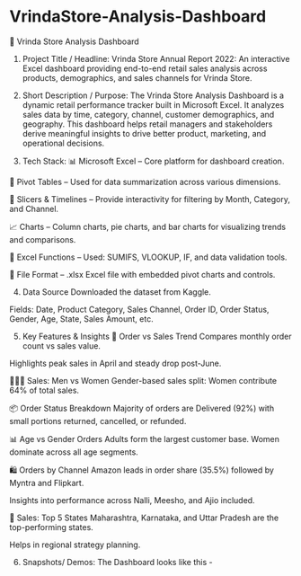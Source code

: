 # VrindaStore-Analysis-Dashboard
🛒 Vrinda Store Analysis Dashboard
1. Project Title / Headline:
Vrinda Store Annual Report 2022:
An interactive Excel dashboard providing end-to-end retail sales analysis across products, demographics, and sales channels for Vrinda Store.

2. Short Description / Purpose:
The Vrinda Store Analysis Dashboard is a dynamic retail performance tracker built in Microsoft Excel. It analyzes sales data by time, category, channel, customer demographics, and geography. This dashboard helps retail managers and stakeholders derive meaningful insights to drive better product, marketing, and operational decisions.

3. Tech Stack:
📊 Microsoft Excel – Core platform for dashboard creation.

🔁 Pivot Tables – Used for data summarization across various dimensions.

📅 Slicers & Timelines – Provide interactivity for filtering by Month, Category, and Channel.

📈 Charts – Column charts, pie charts, and bar charts for visualizing trends and comparisons.

🧮 Excel Functions – Used: SUMIFS, VLOOKUP, IF, and data validation tools.

💾 File Format – .xlsx Excel file with embedded pivot charts and controls.

4. Data Source
Downloaded the dataset from Kaggle.

Fields: Date, Product Category, Sales Channel, Order ID, Order Status, Gender, Age, State, Sales Amount, etc.

5. Key Features & Insights
📅 Order vs Sales Trend
Compares monthly order count vs sales value.

Highlights peak sales in April and steady drop post-June.

👩‍🦰🧑 Sales: Men vs Women
Gender-based sales split: Women contribute 64% of total sales.

📦 Order Status Breakdown
Majority of orders are Delivered (92%) with small portions returned, cancelled, or refunded.

📊 Age vs Gender Orders
Adults form the largest customer base. Women dominate across all age segments.

🛍️ Orders by Channel
Amazon leads in order share (35.5%) followed by Myntra and Flipkart.

Insights into performance across Nalli, Meesho, and Ajio included.

📍 Sales: Top 5 States
Maharashtra, Karnataka, and Uttar Pradesh are the top-performing states.

Helps in regional strategy planning.

6. Snapshots/ Demos:
The Dashboard looks like this - 
